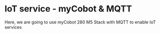 # IoT service - myCobot & MQTT
Here, we are going to use myCobot 280 M5 Stack with MQTT to enable IoT services
